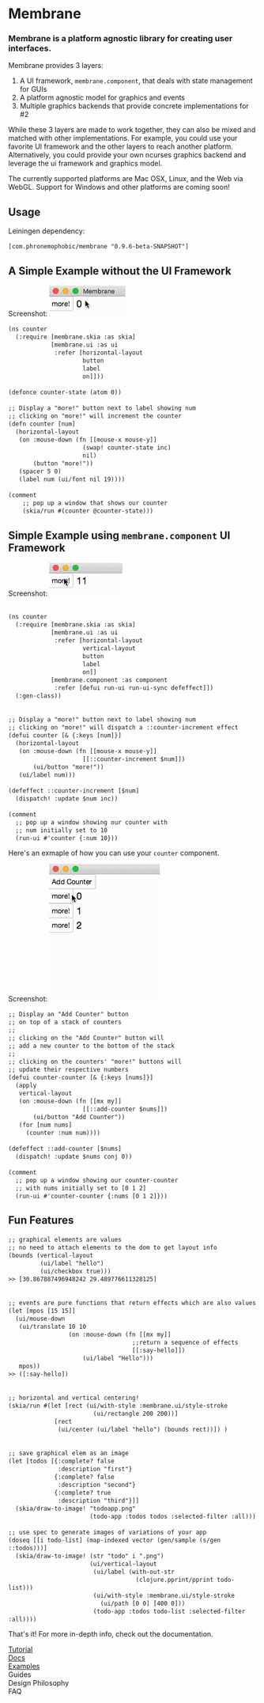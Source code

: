 # Membrane

### Membrane is a platform agnostic library for creating user interfaces.

Membrane provides 3 layers:

1. A UI framework, `membrane.component`, that deals with state management for GUIs
2. A platform agnostic model for graphics and events
3. Multiple graphics backends that provide concrete implementations for #2

While these 3 layers are made to work together, they can also be mixed and matched with other implementations. For example, you could use your favorite UI framework and the other layers to reach another platform. Alternatively, you could provide your own ncurses graphics backend and leverage the ui framework and graphics model.

The currently supported platforms are Mac OSX, Linux, and the Web via WebGL. Support for Windows and other platforms are coming soon!

## Usage
Leiningen dependency:

```
[com.phronemophobic/membrane "0.9.6-beta-SNAPSHOT"]
```


## A Simple Example without the UI Framework

Screenshot:
![simple counter](/docs/images/counter1.gif?raw=true)

```
(ns counter
  (:require [membrane.skia :as skia]
            [membrane.ui :as ui
             :refer [horizontal-layout
                     button
                     label
                     on]]))

(defonce counter-state (atom 0))

;; Display a "more!" button next to label showing num
;; clicking on "more!" will increment the counter
(defn counter [num]
  (horizontal-layout
   (on :mouse-down (fn [[mouse-x mouse-y]]
                     (swap! counter-state inc)
                     nil)
       (button "more!"))
   (spacer 5 0)
   (label num (ui/font nil 19))))

(comment
    ;; pop up a window that shows our counter
    (skia/run #(counter @counter-state)))

```

## Simple Example using `membrane.component` UI Framework

Screenshot:
![simple counter](/docs/images/counter2.gif?raw=true)

```

(ns counter
  (:require [membrane.skia :as skia]
            [membrane.ui :as ui
             :refer [horizontal-layout
                     vertical-layout
                     button
                     label
                     on]]
            [membrane.component :as component
             :refer [defui run-ui run-ui-sync defeffect]])
  (:gen-class))


;; Display a "more!" button next to label showing num
;; clicking on "more!" will dispatch a ::counter-increment effect
(defui counter [& {:keys [num]}]
  (horizontal-layout
   (on :mouse-down (fn [[mouse-x mouse-y]]
                     [[::counter-increment $num]])
       (ui/button "more!"))
   (ui/label num)))

(defeffect ::counter-increment [$num]
  (dispatch! :update $num inc))

(comment
  ;; pop up a window showing our counter with
  ;; num initially set to 10
  (run-ui #'counter {:num 10}))
```

Here's an exmaple of how you can use your `counter` component.

Screenshot:
![couning counter](/docs/images/counter3.gif?raw=true)

```
;; Display an "Add Counter" button
;; on top of a stack of counters
;;
;; clicking on the "Add Counter" button will
;; add a new counter to the bottom of the stack
;; 
;; clicking on the counters' "more!" buttons will
;; update their respective numbers
(defui counter-counter [& {:keys [nums]}]
  (apply
   vertical-layout
   (on :mouse-down (fn [[mx my]]
                     [[::add-counter $nums]])
       (ui/button "Add Counter"))
   (for [num nums]
     (counter :num num))))

(defeffect ::add-counter [$nums]
  (dispatch! :update $nums conj 0))

(comment
  ;; pop up a window showing our counter-counter
  ;; with nums initially set to [0 1 2]
  (run-ui #'counter-counter {:nums [0 1 2]}))

```

## Fun Features


```
;; graphical elements are values
;; no need to attach elements to the dom to get layout info
(bounds (vertical-layout
         (ui/label "hello")
         (ui/checkbox true)))
>> [30.867887496948242 29.489776611328125]


;; events are pure functions that return effects which are also values
(let [mpos [15 15]]
  (ui/mouse-down
   (ui/translate 10 10
                 (on :mouse-down (fn [[mx my]]
                                   ;;return a sequence of effects
                                   [[:say-hello]])
                     (ui/label "Hello")))
   mpos))
>> ([:say-hello])


;; horizontal and vertical centering!
(skia/run #(let [rect (ui/with-style :membrane.ui/style-stroke
                        (ui/rectangle 200 200))]
             [rect
              (ui/center (ui/label "hello") (bounds rect))]) )


;; save graphical elem as an image
(let [todos [{:complete? false
              :description "first"}
             {:complete? false
              :description "second"}
             {:complete? true
              :description "third"}]]
  (skia/draw-to-image! "todoapp.png"
                       (todo-app :todos todos :selected-filter :all)))

;; use spec to generate images of variations of your app
(doseq [[i todo-list] (map-indexed vector (gen/sample (s/gen ::todos)))]
  (skia/draw-to-image! (str "todo" i ".png")
                       (ui/vertical-layout
                        (ui/label (with-out-str
                                    (clojure.pprint/pprint todo-list)))
                        (ui/with-style :membrane.ui/style-stroke
                          (ui/path [0 0] [400 0]))
                        (todo-app :todos todo-list :selected-filter :all))))

```


That's it! For more in-depth info, check out the documentation.

[Tutorial](/docs/tutorial.md)  
[Docs](https://phronmophobic.github.io/membrane/)  
[Examples](https://github.com/phronmophobic/membrane/tree/master/src/membrane/example)  
Guides  
Design Philosophy  
FAQ  










